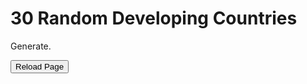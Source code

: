 <html>
	<body>        		
		
 <h1>30 Random Developing Countries</h1>
		<p id="demo">Generate.</p>
    <script>
document.getElementById("demo").onclick = function() {myFunction()};
function myFunction() {
  
var words = ["Maldives",
"Tunisia",
"Saint Vincent and the Grenadines",
"Suriname",
"Mongolia",
"Botswana",
"Jamaica",
"Jordan",
"Paraguay",
"Tonga",
"Libya",
"Uzbekistan",
"Bolivia (Plurinational State of)",
"Indonesia",
"Philippines",
"Belize",
"Samoa",
"Turkmenistan",
"Venezuela (Bolivarian Republic of)",
"South Africa",
"Palestine, State of",
"Egypt",
"Marshall Islands",
"Vietnam",
"Gabon",
"Kyrgyzstan",
"Morocco",
"Guyana",
"Iraq",
"El Salvador",
"Tajikistan",
"Guatemala",
"Nicaragua",
"Bhutan",
"Namibia",
"India",
"Honduras",
"Bangladesh",
"Kiribati",
"Sao Tome and Principe",
"Micronesia (Federated States of)",
"Lao People's Democratic Republic",
"Eswatini (Kingdom of)",
"Ghana",
"Vanuatu",
"Timor-Leste",
"Nepal",
"Kenya",
"Cambodia",
"Equatorial Guinea",
"Zambia",
"Myanmar",
"Angola",
"Congo",
"Zimbabwe",
"Solomon Islands",
"Syrian Arab Republic",
"Cameroon",
"Pakistan",
"Papua New Guinea",
"Comoros",
"Mauritania",
"Benin",
"Uganda",
"Rwanda",
"Nigeria",
"Côte d'Ivoire",
"Tanzania (United Republic of)",
"Madagascar",
"Lesotho",
"Djibouti",
"Togo",
"Senegal",
"Afghanistan",
"Haiti",
"Sudan",
"Gambia",
"Ethiopia",
"Malawi",
"Congo (Democratic Republic of the)",
"Guinea-Bissau",
"Liberia",
"Guinea",
"Yemen",
"Eritrea",
"Mozambique",
"Burkina Faso",
"Sierra Leone",
"Mali",
"Burundi",
"South Sudan",
"Chad",
"Central African Republic",
"Niger"];

function fisherYates (arr) {
  for (var i = arr.length - 1; i >= 0; i--) {
    var j = Math.floor(Math.random() * (i + 1));
    var temp = arr[i];
    arr[i] = arr[j];
    arr[j] = temp;
  }
  return arr;
}

f=fisherYates(words);

document.getElementById("demo").innerHTML = ("<p>" + f[0] + "</p>" + "<p>" + f[1] + "</p>" + "<p>" + f[2] + "</p>" + "<p>" + f[3] + "</p>" + "<p>" + f[4] + "</p>" + "<p>" + f[5] + "</p>" + "<p>" + f[6] + "</p>" + "<p>" + f[7] + "</p>" + "<p>" + f[8] + "</p>" + "<p>" + f[9] + "</p>" + "<p>" + "<p>" + f[10] + "</p>" + "<p>"+ "<p>" + f[11] + "</p>" + "<p>"+ "<p>" + f[12] + "</p>" + "<p>"+ "<p>" + f[13] + "</p>" + "<p>"+ "<p>" + f[14] + "</p>" + "<p>"+ "<p>" + f[15] + "</p>" + "<p>"+ "<p>" + f[16] + "</p>" + "<p>"+ "<p>" + f[17] + "</p>" + "<p>"+ "<p>" + f[18] + "</p>" + "<p>"+ "<p>" + f[19] + "</p>" + "<p>"+ "<p>" + f[20] + "</p>" + "<p>"+ "<p>" + f[21] + "</p>" + "<p>"+ "<p>" + f[22] + "</p>" + "<p>"+ "<p>" + f[23] + "</p>" + "<p>"+ "<p>" + f[24] + "</p>" + "<p>"+ "<p>" + f[25] + "</p>" + "<p>"+ "<p>" + f[26] + "</p>" + "<p>"+ "<p>" + f[27] + "</p>" + "<p>"+ "<p>" + f[28] + "</p>" + "<p>"+ "<p>" + f[29] + "</p>" + "<p>");}
    </script>
    
<FORM>
<INPUT Type="button" VALUE="Reload Page" onClick="history.go(0)">
</FORM>
    <body>   

